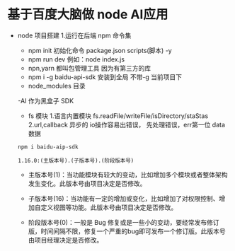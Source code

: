 # 基于百度大脑做 node AI应用

- node 项目搭建
    1.运行在后端
    npm 命令集
     - npm init 初始化命令
     package.json
     scripts(脚本)
     -y
     - npm run dev
     例如：node index.js
    - npn,yarn 都叫包管理工具
    因为有第三方的库
    - npm i -g baidu-api-sdk
     安装到全局
     不带-g 当前项目下
     - node_modules 目录 

     -AI 作为黑盒子
     SDK

     - fs 模块
     1.语言内置模块
     fs.readFile/writeFile/isDirectory/staStas
     2.url,callback 异步的
     io操作容易出错误，
     先处理错误，err第一位
     data 数据

      npm i baidu-aip-sdk

      1.16.0:(主版本号).(子版本号).(阶段版本号)
     - 主版本号(1)：当功能模块有较大的变动，比如增加多个模块或者整体架构发生变化。此版本号由项目决定是否修改。

     - 子版本号(16)：当功能有一定的增加或变化，比如增加了对权限控制、增加自定义视图等功能。此版本号由项目决定是否修改。

     - 阶段版本号(0)：一般是 Bug 修复或是一些小的变动，要经常发布修订版，时间间隔不限，修复一个严重的bug即可发布一个修订版。此版本号由项目经理决定是否修改。
